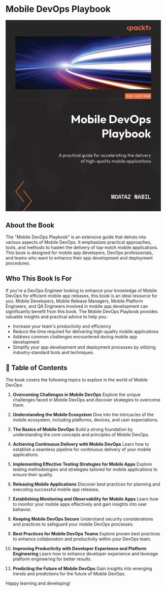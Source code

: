 # Mobile DevOps Playbook

![Mobile DevOps Playbook](book-cover/book-cover.jpeg)

## About the Book

The "Mobile DevOps Playbook" is an extensive guide that delves into various aspects of Mobile DevOps. It emphasizes practical approaches, tools, and methods to hasten the delivery of top-notch mobile applications. This book is designed for mobile app developers, DevOps professionals, and teams who want to enhance their app development and deployment procedures.

## Who This Book Is For

If you're a DevOps Engineer looking to enhance your knowledge of Mobile DevOps for efficient mobile app releases, this book is an ideal resource for you. Mobile Developers, Mobile Release Managers, Mobile Platform Engineers, and QA Engineers involved in mobile app development can significantly benefit from this book. The Mobile DevOps Playbook provides valuable insights and practical advice to help you:

- Increase your team's productivity and efficiency
- Reduce the time required for delivering high-quality mobile applications
- Address common challenges encountered during mobile app development
- Simplify your app development and deployment processes by utilizing industry-standard tools and techniques.

## 📖 Table of Contents

The book covers the following topics to explore in the world of Mobile DevOps:

1. **Overcoming Challenges in Mobile DevOps**
   Explore the unique challenges faced in Mobile DevOps and discover strategies to overcome them.

2. **Understanding the Mobile Ecosystem**
   Dive into the intricacies of the mobile ecosystem, including platforms, devices, and user expectations.

3. **The Basics of Mobile DevOps**
   Build a strong foundation by understanding the core concepts and principles of Mobile DevOps.

4. **Achieving Continuous Delivery with Mobile DevOps**
   Learn how to establish a seamless pipeline for continuous delivery of your mobile applications.

5. **Implementing Effective Testing Strategies for Mobile Apps**
   Explore testing methodologies and strategies tailored for mobile applications to ensure their quality.

6. **Releasing Mobile Applications**
   Discover best practices for planning and executing successful mobile app releases.

7. **Establishing Monitoring and Observability for Mobile Apps**
   Learn how to monitor your mobile apps effectively and gain insights into user behavior.

8. **Keeping Mobile DevOps Secure**
   Understand security considerations and practices to safeguard your mobile DevOps processes.

9. **Best Practices for Mobile DevOps Teams**
   Explore proven best practices to enhance collaboration and productivity within your DevOps team.

10. **Improving Productivity with Developer Experience and Platform Engineering**
    Learn how to enhance developer experience and leverage platform engineering for better results.

11. **Predicting the Future of Mobile DevOps**
    Gain insights into emerging trends and predictions for the future of Mobile DevOps.


Happy learning and developing!
